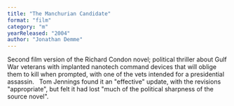 ```yaml
---
title: "The Manchurian Candidate"
format: "film"
category: "m"
yearReleased: "2004"
author: "Jonathan Demme"
---
```

Second film version of the Richard Condon novel; political  thriller about Gulf War veterans with implanted nanotech command devices that  will oblige them to kill when prompted, with one of the vets intended for a  presidential assassin.
 
Tom Jennings found it an "effective" update, with the  revisions "appropriate", but felt it had lost "much  of the political sharpness of the source novel".
 